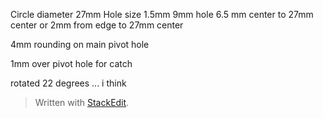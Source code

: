 
Circle diameter 27mm
Hole size 1.5mm
9mm hole 6.5 mm center to 27mm center or 2mm from edge to 27mm center

4mm rounding on main pivot hole

1mm over pivot hole for catch

rotated 22 degrees ... i think


> Written with [StackEdit](https://stackedit.io/).
<!--stackedit_data:
eyJoaXN0b3J5IjpbMTQ3ODE5OTU5Ml19
-->